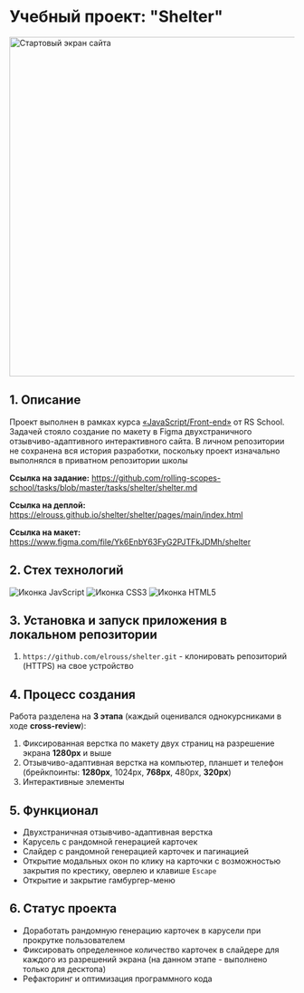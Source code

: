 # Учебный проект: "Shelter"

<img src="https://user-images.githubusercontent.com/108838349/227945181-0ef74773-d878-4b30-90a5-26a5b55fd87f.png" alt="Стартовый экран сайта" width="600">

## 1. Описание
Проект выполнен в рамках курса [&laquo;JavaScript/Front-end&raquo;](https://rs.school/js/) от RS School. Задачей стояло создание по макету в Figma двухстраничного отзывчиво-адаптивного интерактивного сайта. В личном репозитории не сохранена вся история разработки, поскольку проект изначально выполнялся в приватном репозитории школы

**Ссылка на задание:** https://github.com/rolling-scopes-school/tasks/blob/master/tasks/shelter/shelter.md

**Ссылка на деплой:** https://elrouss.github.io/shelter/shelter/pages/main/index.html

**Ссылка на макет:** https://www.figma.com/file/Yk6EnbY63FyG2PJTFkJDMh/shelter

## 2. Стех технологий
![Иконка JavScript](https://img.shields.io/badge/JavaScript-323330?style=for-the-badge&logo=javascript&logoColor=F7DF1E)
![Иконка CSS3](https://img.shields.io/badge/CSS3-1572B6?style=for-the-badge&logo=css3&logoColor=white)
![Иконка HTML5](https://img.shields.io/badge/HTML5-E34F26?style=for-the-badge&logo=html5&logoColor=white)

## 3. Установка и запуск приложения в локальном репозитории
1. `https://github.com/elrouss/shelter.git` - клонировать репозиторий (HTTPS) на свое устройство

## 4. Процесс создания
Работа разделена на **3 этапа** (каждый оценивался однокурсниками в ходе **cross-review**):

1. Фиксированная верстка по макету двух страниц на разрешение экрана **1280px** и выше
2. Отзывчиво-адаптивная верстка на компьютер, планшет и телефон (брейкпоинты: **1280px**, 1024px, **768px**, 480px, **320px**)
3. Интерактивные элементы

## 5. Функционал
- Двухстраничная отзывчиво-адаптивная верстка
- Карусель с рандомной генерацией карточек
- Слайдер с рандомной генерацией карточек и пагинацией
- Открытие модальных окон по клику на карточки с возможностью закрытия по крестику, оверлею и клавише `Escape`
- Открытие и закрытие гамбургер-меню

## 6. Статус проекта
- Доработать рандомную генерацию карточек в карусели при прокрутке пользователем
- Фиксировать определенное количество карточек в слайдере для каждого из разрешений экрана (на данном этапе - выполнено только для десктопа)
- Рефакторинг и оптимизация программного кода
